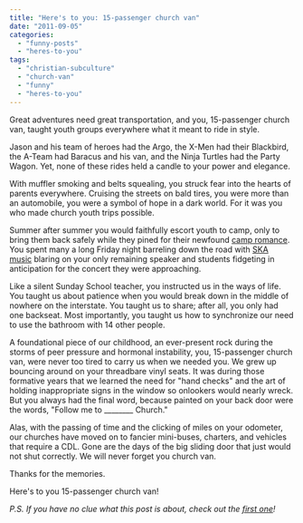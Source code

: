 ```yaml
---
title: "Here's to you: 15-passenger church van"
date: "2011-09-05"
categories: 
  - "funny-posts"
  - "heres-to-you"
tags: 
  - "christian-subculture"
  - "church-van"
  - "funny"
  - "heres-to-you"
---
```


Great adventures need great transportation, and you, 15-passenger church van, taught youth groups everywhere what it meant to ride in style.

Jason and his team of heroes had the Argo, the X-Men had their Blackbird, the A-Team had Baracus and his van, and the Ninja Turtles had the Party Wagon. Yet, none of these rides held a candle to your power and elegance.

With muffler smoking and belts squealing, you struck fear into the hearts of parents everywhere. Cruising the streets on bald tires, you were more than an automobile, you were a symbol of hope in a dark world. For it was you who made church youth trips possible.

Summer after summer you would faithfully escort youth to camp, only to bring them back safely while they pined for their newfound [camp romance](http://blog.keelancook.com/2011/06/heres-to-you-church-camp-romance.html "Here’s to you: Church camp romance"). You spent many a long Friday night barreling down the road with [SKA music](http://blog.keelancook.com/2011/04/heres-to-you-christian-ska-music.html "Here’s to you: Christian ska music") blaring on your only remaining speaker and students fidgeting in anticipation for the concert they were approaching.

Like a silent Sunday School teacher, you instructed us in the ways of life. You taught us about patience when you would break down in the middle of nowhere on the interstate. You taught us to share; after all, you only had one backseat. Most importantly, you taught us how to synchronize our need to use the bathroom with 14 other people.

A foundational piece of our childhood, an ever-present rock during the storms of peer pressure and hormonal instability, you, 15-passenger church van, were never too tired to carry us when we needed you. We grew up bouncing around on your threadbare vinyl seats. It was during those formative years that we learned the need for "hand checks" and the art of holding inappropriate signs in the window so onlookers would nearly wreck. But you always had the final word, because painted on your back door were the words, "Follow me to \_\_\_\_\_\_\_\_ Church."

Alas, with the passing of time and the clicking of miles on your odometer, our churches have moved on to fancier mini-buses, charters, and vehicles that require a CDL. Gone are the days of the big sliding door that just would not shut correctly. We will never forget you church van.

Thanks for the memories.

Here's to you 15-passenger church van!

_P.S. If you have no clue what this post is about, check out the [first one](http://blog.keelancook.com/2011/03/heres-to-you/ "Here’s to you!")!_
